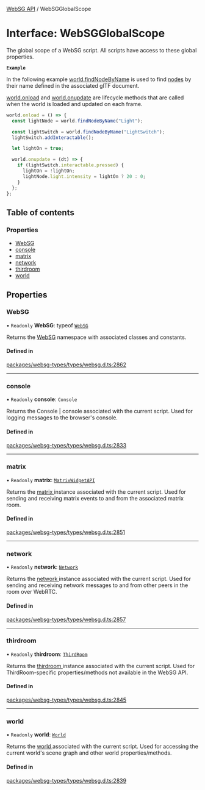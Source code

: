 [WebSG API](../README.md) / WebSGGlobalScope

# Interface: WebSGGlobalScope

The global scope of a WebSG script. All scripts have access to these global properties.

**`Example`**

In the following example [world.findNodeByName](../classes/WebSG.World.md#findnodebyname) is used to
find [nodes](../classes/WebSG.Node.md) by their name defined in the associated glTF document.

[world.onload](../classes/WebSG.World.md#onload) and [world.onupdate](../classes/WebSG.World.md#onupdate)
are lifecycle methods that are called when the world is loaded and updated on each frame.
```js
world.onload = () => {
  const lightNode = world.findNodeByName("Light");

  const lightSwitch = world.findNodeByName("LightSwitch");
  lightSwitch.addInteractable();

  let lightOn = true;

  world.onupdate = (dt) => {
    if (lightSwitch.interactable.pressed) {
      lightOn = !lightOn;
      lightNode.light.intensity = lightOn ? 20 : 0;
    }
  };
};
```

## Table of contents

### Properties

- [WebSG](WebSGGlobalScope.md#websg)
- [console](WebSGGlobalScope.md#console)
- [matrix](WebSGGlobalScope.md#matrix)
- [network](WebSGGlobalScope.md#network)
- [thirdroom](WebSGGlobalScope.md#thirdroom)
- [world](WebSGGlobalScope.md#world)

## Properties

### WebSG

• `Readonly` **WebSG**: typeof [`WebSG`](../modules/WebSG.md)

Returns the [WebSG](../modules/WebSG.md) namespace with associated classes and constants.

#### Defined in

[packages/websg-types/types/websg.d.ts:2862](https://github.com/thirdroom/thirdroom/blob/3d97b348/packages/websg-types/types/websg.d.ts#L2862)

___

### console

• `Readonly` **console**: `Console`

Returns the Console | console associated with the current script.
Used for logging messages to the browser's console.

#### Defined in

[packages/websg-types/types/websg.d.ts:2833](https://github.com/thirdroom/thirdroom/blob/3d97b348/packages/websg-types/types/websg.d.ts#L2833)

___

### matrix

• `Readonly` **matrix**: [`MatrixWidgetAPI`](MatrixWidgetAPI.md)

Returns the [matrix ](MatrixWidgetAPI.md) instance associated with the current script.
Used for sending and receiving matrix events to and from the associated matrix room.

#### Defined in

[packages/websg-types/types/websg.d.ts:2851](https://github.com/thirdroom/thirdroom/blob/3d97b348/packages/websg-types/types/websg.d.ts#L2851)

___

### network

• `Readonly` **network**: [`Network`](../classes/WebSGNetworking.Network.md)

Returns the [network ](../classes/WebSGNetworking.Network.md) instance associated with the current script.
Used for sending and receiving network messages to and from other peers in the room over WebRTC.

#### Defined in

[packages/websg-types/types/websg.d.ts:2857](https://github.com/thirdroom/thirdroom/blob/3d97b348/packages/websg-types/types/websg.d.ts#L2857)

___

### thirdroom

• `Readonly` **thirdroom**: [`ThirdRoom`](../classes/ThirdRoom-1.md)

Returns the [thirdroom ](../classes/ThirdRoom-1.md) instance associated with the current script.
Used for ThirdRoom-specific properties/methods not available in the WebSG API.

#### Defined in

[packages/websg-types/types/websg.d.ts:2845](https://github.com/thirdroom/thirdroom/blob/3d97b348/packages/websg-types/types/websg.d.ts#L2845)

___

### world

• `Readonly` **world**: [`World`](../classes/WebSG.World.md)

Returns the [world ](../classes/WebSG.World.md) associated with the current script.
Used for accessing the current world's scene graph and other world properties/methods.

#### Defined in

[packages/websg-types/types/websg.d.ts:2839](https://github.com/thirdroom/thirdroom/blob/3d97b348/packages/websg-types/types/websg.d.ts#L2839)
